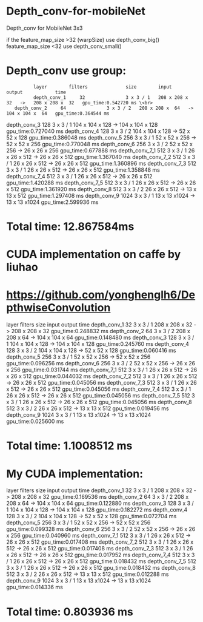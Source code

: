 # Depth_conv-for-mobileNet
Depth_conv for MobileNet 3x3

if the feature_map_size >32 (warpSize) use depth_conv_big()
       feature_map_size <32            use depth_conv_small()
       
       
# Depth_conv use group:

              layer        filters              size        input                  output            time 
              depth_conv_1     32               3 x 3 / 1   208 x 208 x  32   ->   208 x 208 x  32   gpu_time:0.542720 ms \<br>  
       depth_conv_2     64               3 x 3 / 2   208 x 208 x  64   ->   104 x 104 x  64   gpu_time:0.364544 ms
depth_conv_3     128              3 x 3 / 1   104 x 104 x 128   ->   104 x 104 x 128   gpu_time:0.727040 ms
depth_conv_4     128              3 x 3 / 2   104 x 104 x 128   ->    52 x  52 x 128   gpu_time:0.386048 ms
depth_conv_5     256              3 x 3 / 1    52 x  52 x 256   ->    52 x  52 x 256   gpu_time:0.770048 ms
depth_conv_6     256              3 x 3 / 2    52 x  52 x 256   ->    26 x  26 x 256   gpu_time:0.677888 ms
depth_conv_7_1   512              3 x 3 / 1    26 x  26 x 512   ->    26 x  26 x 512   gpu_time:1.367040 ms
depth_conv_7_2   512              3 x 3 / 1    26 x  26 x 512   ->    26 x  26 x 512   gpu_time:1.360896 ms
depth_conv_7_3   512              3 x 3 / 1    26 x  26 x 512   ->    26 x  26 x 512   gpu_time:1.358848 ms
depth_conv_7_4   512              3 x 3 / 1    26 x  26 x 512   ->    26 x  26 x 512   gpu_time:1.420288 ms
depth_conv_7_5   512              3 x 3 / 1    26 x  26 x 512   ->    26 x  26 x 512   gpu_time:1.361920 ms
depth_conv_8     512              3 x 3 / 2    26 x  26 x 512   ->    13 x  13 x 512   gpu_time:1.297408 ms
depth_conv_9    1024              3 x 3 / 1    13 x  13 x1024   ->    13 x  13 x1024   gpu_time:2.599936 ms
# Total time: 12.867584ms
 
# CUDA implementation on caffe by liuhao 
# https://github.com/yonghenglh6/DepthwiseConvolution

layer        filters              size        input                  output            time
depth_conv_1     32               3 x 3 / 1   208 x 208 x  32   ->   208 x 208 x  32   gpu_time:0.248832 ms
depth_conv_2     64               3 x 3 / 2   208 x 208 x  64   ->   104 x 104 x  64   gpu_time:0.148480 ms
depth_conv_3     128              3 x 3 / 1   104 x 104 x 128   ->   104 x 104 x 128   gpu_time:0.245760 ms
depth_conv_4     128              3 x 3 / 2   104 x 104 x 128   ->    52 x  52 x 128   gpu_time:0.060416 ms
depth_conv_5     256              3 x 3 / 1    52 x  52 x 256   ->    52 x  52 x 256   gpu_time:0.096256 ms
depth_conv_6     256              3 x 3 / 2    52 x  52 x 256   ->    26 x  26 x 256   gpu_time:0.031744 ms
depth_conv_7_1   512              3 x 3 / 1    26 x  26 x 512   ->    26 x  26 x 512   gpu_time:0.044032 ms
depth_conv_7_2   512              3 x 3 / 1    26 x  26 x 512   ->    26 x  26 x 512   gpu_time:0.045056 ms
depth_conv_7_3   512              3 x 3 / 1    26 x  26 x 512   ->    26 x  26 x 512   gpu_time:0.045056 ms
depth_conv_7_4   512              3 x 3 / 1    26 x  26 x 512   ->    26 x  26 x 512   gpu_time:0.045056 ms
depth_conv_7_5   512              3 x 3 / 1    26 x  26 x 512   ->    26 x  26 x 512   gpu_time:0.045056 ms
depth_conv_8     512              3 x 3 / 2    26 x  26 x 512   ->    13 x  13 x 512   gpu_time:0.019456 ms
depth_conv_9    1024              3 x 3 / 1    13 x  13 x1024   ->    13 x  13 x1024   gpu_time:0.025600 ms
# Total time: 1.1008512 ms


 
 
# My CUDA implementation: 

layer        filters              size        input                  output            time
depth_conv_1     32               3 x 3 / 1   208 x 208 x  32   ->   208 x 208 x  32   gpu_time:0.169536 ms
depth_conv_2     64               3 x 3 / 2   208 x 208 x  64   ->   104 x 104 x  64   gpu_time:0.122880 ms
depth_conv_3     128              3 x 3 / 1   104 x 104 x 128   ->   104 x 104 x 128   gpu_time:0.182272 ms
depth_conv_4     128              3 x 3 / 2   104 x 104 x 128   ->    52 x  52 x 128   gpu_time:0.072704 ms
depth_conv_5     256              3 x 3 / 1    52 x  52 x 256   ->    52 x  52 x 256   gpu_time:0.099328 ms
depth_conv_6     256              3 x 3 / 2    52 x  52 x 256   ->    26 x  26 x 256   gpu_time:0.040960 ms
depth_conv_7_1   512              3 x 3 / 1    26 x  26 x 512   ->    26 x  26 x 512   gpu_time:0.017408 ms
depth_conv_7_2   512              3 x 3 / 1    26 x  26 x 512   ->    26 x  26 x 512   gpu_time:0.017408 ms
depth_conv_7_3   512              3 x 3 / 1    26 x  26 x 512   ->    26 x  26 x 512   gpu_time:0.017952 ms
depth_conv_7_4   512              3 x 3 / 1    26 x  26 x 512   ->    26 x  26 x 512   gpu_time:0.018432 ms
depth_conv_7_5   512              3 x 3 / 1    26 x  26 x 512   ->    26 x  26 x 512   gpu_time:0.018432 ms
depth_conv_8     512              3 x 3 / 2    26 x  26 x 512   ->    13 x  13 x 512   gpu_time:0.012288 ms
depth_conv_9    1024              3 x 3 / 1    13 x  13 x1024   ->    13 x  13 x1024   gpu_time:0.014336 ms
# Total time: 0.803936 ms








 

